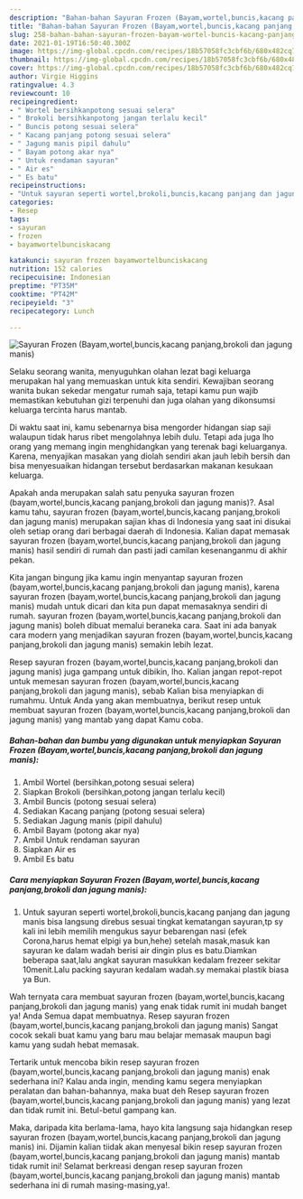 ```yaml
---
description: "Bahan-bahan Sayuran Frozen (Bayam,wortel,buncis,kacang panjang,brokoli dan jagung manis) Sederhana Untuk Jualan"
title: "Bahan-bahan Sayuran Frozen (Bayam,wortel,buncis,kacang panjang,brokoli dan jagung manis) Sederhana Untuk Jualan"
slug: 258-bahan-bahan-sayuran-frozen-bayam-wortel-buncis-kacang-panjang-brokoli-dan-jagung-manis-sederhana-untuk-jualan
date: 2021-01-19T16:50:40.300Z
image: https://img-global.cpcdn.com/recipes/18b57058fc3cbf6b/680x482cq70/sayuran-frozen-bayamwortelbunciskacang-panjangbrokoli-dan-jagung-manis-foto-resep-utama.jpg
thumbnail: https://img-global.cpcdn.com/recipes/18b57058fc3cbf6b/680x482cq70/sayuran-frozen-bayamwortelbunciskacang-panjangbrokoli-dan-jagung-manis-foto-resep-utama.jpg
cover: https://img-global.cpcdn.com/recipes/18b57058fc3cbf6b/680x482cq70/sayuran-frozen-bayamwortelbunciskacang-panjangbrokoli-dan-jagung-manis-foto-resep-utama.jpg
author: Virgie Higgins
ratingvalue: 4.3
reviewcount: 10
recipeingredient:
- " Wortel bersihkanpotong sesuai selera"
- " Brokoli bersihkanpotong jangan terlalu kecil"
- " Buncis potong sesuai selera"
- " Kacang panjang potong sesuai selera"
- " Jagung manis pipil dahulu"
- " Bayam potong akar nya"
- " Untuk rendaman sayuran"
- " Air es"
- " Es batu"
recipeinstructions:
- "Untuk sayuran seperti wortel,brokoli,buncis,kacang panjang dan jagung manis bisa langsung direbus sesuai tingkat kematangan sayuran,tp sy kali ini lebih memilih mengukus sayur bebarengan nasi (efek Corona,harus hemat elpigi ya bun,hehe) setelah masak,masuk kan sayuran ke dalam wadah berisi air dingin plus es batu.Diamkan beberapa saat,lalu angkat sayuran masukkan kedalam frezeer sekitar 10menit.Lalu packing sayuran kedalam wadah.sy memakai plastik biasa ya Bun."
categories:
- Resep
tags:
- sayuran
- frozen
- bayamwortelbunciskacang

katakunci: sayuran frozen bayamwortelbunciskacang 
nutrition: 152 calories
recipecuisine: Indonesian
preptime: "PT35M"
cooktime: "PT42M"
recipeyield: "3"
recipecategory: Lunch

---
```



![Sayuran Frozen (Bayam,wortel,buncis,kacang panjang,brokoli dan jagung manis)](https://img-global.cpcdn.com/recipes/18b57058fc3cbf6b/680x482cq70/sayuran-frozen-bayamwortelbunciskacang-panjangbrokoli-dan-jagung-manis-foto-resep-utama.jpg)

Selaku seorang wanita, menyuguhkan olahan lezat bagi keluarga merupakan hal yang memuaskan untuk kita sendiri. Kewajiban seorang  wanita bukan sekedar mengatur rumah saja, tetapi kamu pun wajib memastikan kebutuhan gizi terpenuhi dan juga olahan yang dikonsumsi keluarga tercinta harus mantab.

Di waktu  saat ini, kamu sebenarnya bisa mengorder hidangan siap saji walaupun tidak harus ribet mengolahnya lebih dulu. Tetapi ada juga lho orang yang memang ingin menghidangkan yang terenak bagi keluarganya. Karena, menyajikan masakan yang diolah sendiri akan jauh lebih bersih dan bisa menyesuaikan hidangan tersebut berdasarkan makanan kesukaan keluarga. 



Apakah anda merupakan salah satu penyuka sayuran frozen (bayam,wortel,buncis,kacang panjang,brokoli dan jagung manis)?. Asal kamu tahu, sayuran frozen (bayam,wortel,buncis,kacang panjang,brokoli dan jagung manis) merupakan sajian khas di Indonesia yang saat ini disukai oleh setiap orang dari berbagai daerah di Indonesia. Kalian dapat memasak sayuran frozen (bayam,wortel,buncis,kacang panjang,brokoli dan jagung manis) hasil sendiri di rumah dan pasti jadi camilan kesenanganmu di akhir pekan.

Kita jangan bingung jika kamu ingin menyantap sayuran frozen (bayam,wortel,buncis,kacang panjang,brokoli dan jagung manis), karena sayuran frozen (bayam,wortel,buncis,kacang panjang,brokoli dan jagung manis) mudah untuk dicari dan kita pun dapat memasaknya sendiri di rumah. sayuran frozen (bayam,wortel,buncis,kacang panjang,brokoli dan jagung manis) boleh dibuat memalui beraneka cara. Saat ini ada banyak cara modern yang menjadikan sayuran frozen (bayam,wortel,buncis,kacang panjang,brokoli dan jagung manis) semakin lebih lezat.

Resep sayuran frozen (bayam,wortel,buncis,kacang panjang,brokoli dan jagung manis) juga gampang untuk dibikin, lho. Kalian jangan repot-repot untuk memesan sayuran frozen (bayam,wortel,buncis,kacang panjang,brokoli dan jagung manis), sebab Kalian bisa menyiapkan di rumahmu. Untuk Anda yang akan membuatnya, berikut resep untuk membuat sayuran frozen (bayam,wortel,buncis,kacang panjang,brokoli dan jagung manis) yang mantab yang dapat Kamu coba.

<!--inarticleads1-->

##### Bahan-bahan dan bumbu yang digunakan untuk menyiapkan Sayuran Frozen (Bayam,wortel,buncis,kacang panjang,brokoli dan jagung manis):

1. Ambil  Wortel (bersihkan,potong sesuai selera)
1. Siapkan  Brokoli (bersihkan,potong jangan terlalu kecil)
1. Ambil  Buncis (potong sesuai selera)
1. Sediakan  Kacang panjang (potong sesuai selera)
1. Sediakan  Jagung manis (pipil dahulu)
1. Ambil  Bayam (potong akar nya)
1. Ambil  Untuk rendaman sayuran
1. Siapkan  Air es
1. Ambil  Es batu




<!--inarticleads2-->

##### Cara menyiapkan Sayuran Frozen (Bayam,wortel,buncis,kacang panjang,brokoli dan jagung manis):

1. Untuk sayuran seperti wortel,brokoli,buncis,kacang panjang dan jagung manis bisa langsung direbus sesuai tingkat kematangan sayuran,tp sy kali ini lebih memilih mengukus sayur bebarengan nasi (efek Corona,harus hemat elpigi ya bun,hehe) setelah masak,masuk kan sayuran ke dalam wadah berisi air dingin plus es batu.Diamkan beberapa saat,lalu angkat sayuran masukkan kedalam frezeer sekitar 10menit.Lalu packing sayuran kedalam wadah.sy memakai plastik biasa ya Bun.




Wah ternyata cara membuat sayuran frozen (bayam,wortel,buncis,kacang panjang,brokoli dan jagung manis) yang enak tidak rumit ini mudah banget ya! Anda Semua dapat membuatnya. Resep sayuran frozen (bayam,wortel,buncis,kacang panjang,brokoli dan jagung manis) Sangat cocok sekali buat kamu yang baru mau belajar memasak maupun bagi kamu yang sudah hebat memasak.

Tertarik untuk mencoba bikin resep sayuran frozen (bayam,wortel,buncis,kacang panjang,brokoli dan jagung manis) enak sederhana ini? Kalau anda ingin, mending kamu segera menyiapkan peralatan dan bahan-bahannya, maka buat deh Resep sayuran frozen (bayam,wortel,buncis,kacang panjang,brokoli dan jagung manis) yang lezat dan tidak rumit ini. Betul-betul gampang kan. 

Maka, daripada kita berlama-lama, hayo kita langsung saja hidangkan resep sayuran frozen (bayam,wortel,buncis,kacang panjang,brokoli dan jagung manis) ini. Dijamin kalian tiidak akan menyesal bikin resep sayuran frozen (bayam,wortel,buncis,kacang panjang,brokoli dan jagung manis) mantab tidak rumit ini! Selamat berkreasi dengan resep sayuran frozen (bayam,wortel,buncis,kacang panjang,brokoli dan jagung manis) mantab sederhana ini di rumah masing-masing,ya!.

